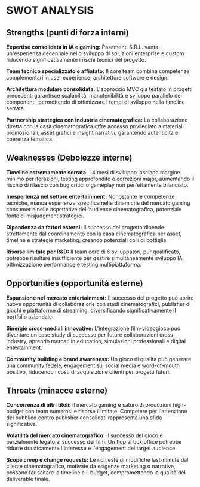 # SWOT ANALYSIS

## Strengths (punti di forza interni)

**Expertise consolidata in IA e gaming:**
Pasamenti S.R.L. vanta un'esperienza decennale nello sviluppo di soluzioni enterprise e custom riducendo significativamente
i rischi tecnici del progetto.

**Team tecnico specializzato e affiatato:**
Il core team combina competenze complementari in user experience, architetture software e design.

**Architettura modulare consolidata:**
L'approccio MVC già testato in progetti precedenti garantisce scalabilità, manutenibilità e sviluppo parallelo dei
componenti, permettendo di ottimizzare i tempi di sviluppo nella timeline serrata.

**Partnership strategica con industria cinematografica:**
La collaborazione diretta con la casa cinematografica offre accesso privilegiato a materiali promozionali, asset grafici
e insight narrativi, garantendo autenticità e coerenza tematica.

## Weaknesses (Debolezze interne)

**Timeline estremamente serrata:**
I 4 mesi di sviluppo lasciano margine minimo per iterazioni, testing approfondito e correzioni major, aumentando il 
rischio di rilascio con bug critici o gameplay non perfettamente bilanciato.

**Inesperienza nel settore entertainment:**
Nonostante le competenze tecniche, manca esperienza specifica nelle dinamiche del mercato gaming consumer e nelle 
aspettative dell'audience cinematografica, potenziale fonte di misjudgment strategici.

**Dipendenza da fattori esterni:**
Il successo del progetto dipende strettamente dal coordinamento con la casa cinematografica per asset, timeline e 
strategie marketing, creando potenziali colli di bottiglia.

**Risorse limitate per R&D:**
Il team core di 6 sviluppatori, pur qualificato, potrebbe risultare insufficiente per gestire simultaneamente 
sviluppo IA, ottimizzazione performance e testing multipiattaforma.

## Opportunities (opportunità esterne)

**Espansione nel mercato entertainment:**
Il successo del progetto può aprire nuove opportunità di collaborazione con studi cinematografici, publisher di giochi
e piattaforme di streaming, diversificando significativamente il portfolio aziendale.

**Sinergie cross-mediali innovative:**
L'integrazione film-videogioco può diventare un case study di successo per future collaborazioni cross-industry, 
aprendo mercati in education, simulazioni professionali e digital entertainment.

**Community building e brand awareness:**
Un gioco di qualità può generare una community fedele, engagement sui social media e word-of-mouth positivo, riducendo
i costi di acquisizione clienti per progetti futuri.

## Threats (minacce esterne)

**Concorrenza di altri titoli:**
Il mercato gaming è saturo di produzioni high-budget con team numerosi e risorse illimitate. Competere per l'attenzione 
del pubblico contro publisher consolidati rappresenta una sfida significativa.

**Volatilità del mercato cinematografico:**
Il successo del gioco è parzialmente legato al successo del film. Un flop al box office potrebbe ridurre drasticamente
l'interesse e l'engagement del target audience.

**Scope creep e change requests:**
Le richieste di modifiche last-minute dal cliente cinematografico, motivate da esigenze marketing o narrative, possono
far saltare la timeline e il budget, compromettendo la qualità del deliverable finale.